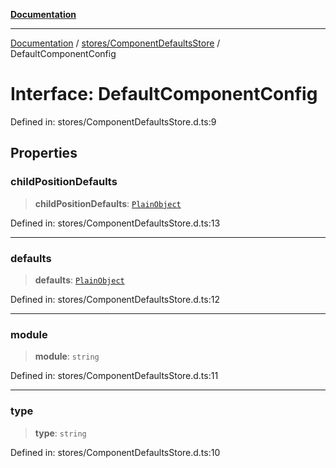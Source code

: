 [**Documentation**](../../../index.md)

***

[Documentation](../../../index.md) / [stores/ComponentDefaultsStore](../index.md) / DefaultComponentConfig

# Interface: DefaultComponentConfig

Defined in: stores/ComponentDefaultsStore.d.ts:9

## Properties

### childPositionDefaults

> **childPositionDefaults**: [`PlainObject`](../../../perspective-client/type-aliases/PlainObject.md)

Defined in: stores/ComponentDefaultsStore.d.ts:13

***

### defaults

> **defaults**: [`PlainObject`](../../../perspective-client/type-aliases/PlainObject.md)

Defined in: stores/ComponentDefaultsStore.d.ts:12

***

### module

> **module**: `string`

Defined in: stores/ComponentDefaultsStore.d.ts:11

***

### type

> **type**: `string`

Defined in: stores/ComponentDefaultsStore.d.ts:10
